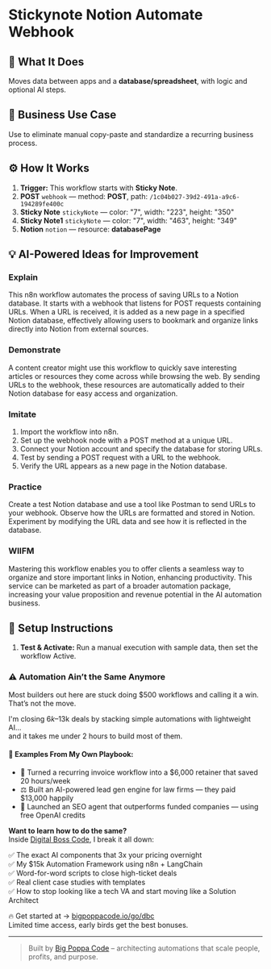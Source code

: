 # Stickynote Notion Automate Webhook
## 🚀 What It Does
Moves data between apps and a **database/spreadsheet**, with logic and optional AI steps.

## 💼 Business Use Case
Use to eliminate manual copy-paste and standardize a recurring business process.

## ⚙️ How It Works
1. **Trigger:** This workflow starts with **Sticky Note**.
2. **POST** `webhook` — method: **POST**, path: `/1c04b027-39d2-491a-a9c6-194289fe400c`
3. **Sticky Note** `stickyNote` — color: "7", width: "223", height: "350"
4. **Sticky Note1** `stickyNote` — color: "7", width: "463", height: "349"
5. **Notion** `notion` — resource: **databasePage**

## 💡 AI-Powered Ideas for Improvement
### Explain
This n8n workflow automates the process of saving URLs to a Notion database. It starts with a webhook that listens for POST requests containing URLs. When a URL is received, it is added as a new page in a specified Notion database, effectively allowing users to bookmark and organize links directly into Notion from external sources.

### Demonstrate
A content creator might use this workflow to quickly save interesting articles or resources they come across while browsing the web. By sending URLs to the webhook, these resources are automatically added to their Notion database for easy access and organization.

### Imitate
1. Import the workflow into n8n.
2. Set up the webhook node with a POST method at a unique URL.
3. Connect your Notion account and specify the database for storing URLs.
4. Test by sending a POST request with a URL to the webhook.
5. Verify the URL appears as a new page in the Notion database.

### Practice
Create a test Notion database and use a tool like Postman to send URLs to your webhook. Observe how the URLs are formatted and stored in Notion. Experiment by modifying the URL data and see how it is reflected in the database.

### WIIFM
Mastering this workflow enables you to offer clients a seamless way to organize and store important links in Notion, enhancing productivity. This service can be marketed as part of a broader automation package, increasing your value proposition and revenue potential in the AI automation business.

## 🔧 Setup Instructions
1. **Test & Activate:** Run a manual execution with sample data, then set the workflow Active.

### ⚠️ Automation Ain’t the Same Anymore

Most builders out here are stuck doing $500 workflows and calling it a win.  
That’s not the move.  

I'm closing $6k–$13k deals by stacking simple automations with lightweight AI...  
and it takes me under 2 hours to build most of them.

#### 🧠 Examples From My Own Playbook:
- 🔁 Turned a recurring invoice workflow into a $6,000 retainer that saved 20 hours/week  
- ⚖️ Built an AI-powered lead gen engine for law firms — they paid $13,000 happily  
- 🚀 Launched an SEO agent that outperforms funded companies — using free OpenAI credits  

**Want to learn how to do the same?**  
Inside [Digital Boss Code](https://bigpoppacode.io/go/dbc), I break it all down:

✅ The exact AI components that 3x your pricing overnight  
✅ My $15k Automation Framework using n8n + LangChain  
✅ Word-for-word scripts to close high-ticket deals  
✅ Real client case studies with templates  
✅ How to stop looking like a tech VA and start moving like a Solution Architect  

🔥 Get started at → [bigpoppacode.io/go/dbc](https://bigpoppacode.io/go/dbc)  
Limited time access, early birds get the best bonuses.

---
> Built by [Big Poppa Code](https://bigpoppacode.io) – architecting automations that scale people, profits, and purpose.
